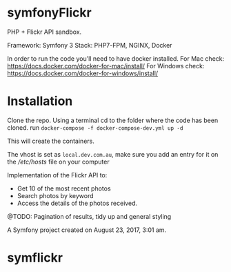 symfonyFlickr
=============
PHP + Flickr API sandbox.

Framework: Symfony 3
Stack: PHP7-FPM, NGINX, Docker

In order to run the code you'll need to have docker installed.
For Mac check: https://docs.docker.com/docker-for-mac/install/
For Windows check: https://docs.docker.com/docker-for-windows/install/


Installation
============
Clone the repo.
Using a terminal cd to the folder where the code has been cloned.
run `docker-compose -f docker-compose-dev.yml up -d`

This will create the containers.

The vhost is set as `local.dev.com.au`, make sure you add an entry for it
on the */etc/hosts* file on your computer

Implementation of the Flickr API to:
* Get 10 of the most recent photos  
* Search photos by keyword
* Access the details of the photos received.

@TODO: Pagination of results, tidy up and general styling

A Symfony project created on August 23, 2017, 3:01 am.
# symflickr
